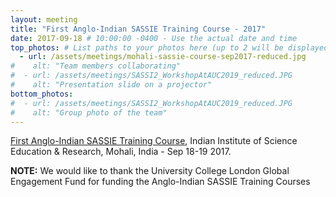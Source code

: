 ```yaml
---
layout: meeting
title: "First Anglo-Indian SASSIE Training Course - 2017"
date: 2017-09-18 # 10:00:00 -0400 - Use the actual date and time
top_photos: # List paths to your photos here (up to 2 will be displayed side by side at the top)
  - url: /assets/meetings/mohali-sassie-course-sep2017-reduced.jpg
#    alt: "Team members collaborating"
#  - url: /assets/meetings/SASSI2_WorkshopAtAUC2019_reduced.JPG
#    alt: "Presentation slide on a projector"
bottom_photos:
#  - url: /assets/meetings/SASSI2_WorkshopAtAUC2019_reduced.JPG
#    alt: "Group photo of the team"
---
```

[First Anglo-Indian SASSIE Training Course](/Meetings/Courses/SASSIE-training-course-Mohali-Sep2017.pdf), Indian
Institute of Science Education & Research, Mohali, India - Sep 18-19 2017.

**NOTE:** We would like to thank the University College London Global Engagement Fund for funding the Anglo-Indian SASSIE
Training Courses

